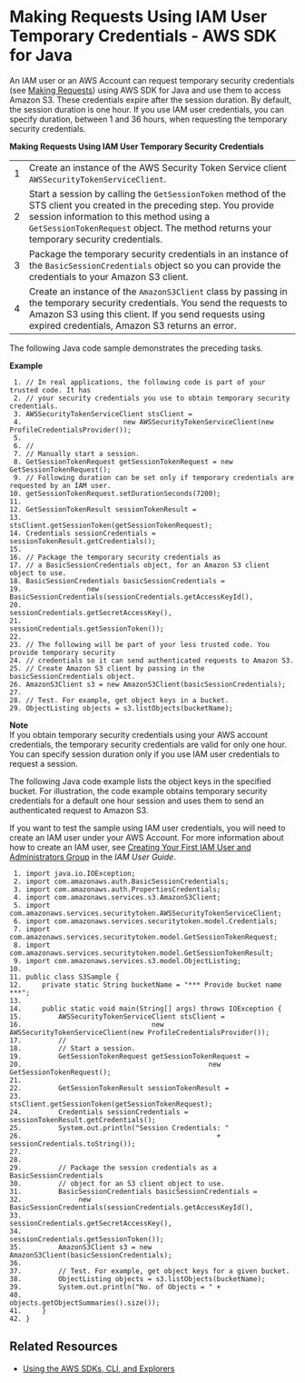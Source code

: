 # Making Requests Using IAM User Temporary Credentials \- AWS SDK for Java<a name="AuthUsingTempSessionTokenJava"></a>

An IAM user or an AWS Account can request temporary security credentials \(see [Making Requests](MakingRequests.md)\) using AWS SDK for Java and use them to access Amazon S3\. These credentials expire after the session duration\. By default, the session duration is one hour\.  If you use IAM user credentials, you can specify duration, between 1 and 36 hours, when requesting the temporary security credentials\. 


**Making Requests Using IAM User Temporary Security Credentials**  

|  |  | 
| --- |--- |
|  1  |  Create an instance of the AWS Security Token Service client `AWSSecurityTokenServiceClient`\.  | 
|  2  |  Start a session by calling the `GetSessionToken` method of the STS client you created in the preceding step\. You provide session information to this method using a `GetSessionTokenRequest` object\. The method returns your temporary security credentials\.  | 
|  3  |  Package the temporary security credentials in an instance of the `BasicSessionCredentials` object so you can provide the credentials to your Amazon S3 client\.  | 
|  4  |  Create an instance of the `AmazonS3Client` class by passing in the temporary security credentials\.  You send the requests to Amazon S3 using this client\. If you send requests using expired credentials, Amazon S3 returns an error\.   | 

The following Java code sample demonstrates the preceding tasks\.

**Example**  

```
 1. // In real applications, the following code is part of your trusted code. It has 
 2. // your security credentials you use to obtain temporary security credentials.
 3. AWSSecurityTokenServiceClient stsClient = 
 4.                         new AWSSecurityTokenServiceClient(new ProfileCredentialsProvider());
 5.         
 6. //
 7. // Manually start a session.
 8. GetSessionTokenRequest getSessionTokenRequest = new GetSessionTokenRequest();
 9. // Following duration can be set only if temporary credentials are requested by an IAM user.
10. getSessionTokenRequest.setDurationSeconds(7200); 
11. 
12. GetSessionTokenResult sessionTokenResult = 
13.                            stsClient.getSessionToken(getSessionTokenRequest);
14. Credentials sessionCredentials = sessionTokenResult.getCredentials();
15.   
16. // Package the temporary security credentials as 
17. // a BasicSessionCredentials object, for an Amazon S3 client object to use.
18. BasicSessionCredentials basicSessionCredentials = 
19.                new BasicSessionCredentials(sessionCredentials.getAccessKeyId(), 
20.         		                           sessionCredentials.getSecretAccessKey(), 
21.         		                            sessionCredentials.getSessionToken());
22. 
23. // The following will be part of your less trusted code. You provide temporary security
24. // credentials so it can send authenticated requests to Amazon S3. 
25. // Create Amazon S3 client by passing in the basicSessionCredentials object.
26. AmazonS3Client s3 = new AmazonS3Client(basicSessionCredentials);
27.             
28. // Test. For example, get object keys in a bucket.
29. ObjectListing objects = s3.listObjects(bucketName);
```

**Note**  
If you obtain temporary security credentials using your AWS account credentials, the temporary security credentials are valid for only one hour\. You can specify session duration only if you use IAM user credentials to request a session\.

The following Java code example lists the object keys in the specified bucket\. For illustration, the code example obtains temporary security credentials for a default one hour session and uses them to send an authenticated request to Amazon S3\. 

If you want to test the sample using IAM user credentials, you will need to create an IAM user under your AWS Account\. For more information about how to create an IAM user, see [Creating Your First IAM User and Administrators Group](http://docs.aws.amazon.com/IAM/latest/UserGuide/getting-started_create-admin-group.html) in the *IAM User Guide*\. 

```
 1. import java.io.IOException;
 2. import com.amazonaws.auth.BasicSessionCredentials;
 3. import com.amazonaws.auth.PropertiesCredentials;
 4. import com.amazonaws.services.s3.AmazonS3Client;
 5. import com.amazonaws.services.securitytoken.AWSSecurityTokenServiceClient;
 6. import com.amazonaws.services.securitytoken.model.Credentials;
 7. import com.amazonaws.services.securitytoken.model.GetSessionTokenRequest;
 8. import com.amazonaws.services.securitytoken.model.GetSessionTokenResult;
 9. import com.amazonaws.services.s3.model.ObjectListing;
10. 
11. public class S3Sample {
12. 	private static String bucketName = "*** Provide bucket name ***";
13. 
14.     public static void main(String[] args) throws IOException {        
15.         AWSSecurityTokenServiceClient stsClient = 
16.                                new AWSSecurityTokenServiceClient(new ProfileCredentialsProvider());        
17.         //
18.         // Start a session.
19.         GetSessionTokenRequest getSessionTokenRequest = 
20.                                              new GetSessionTokenRequest();
21. 
22.         GetSessionTokenResult sessionTokenResult = 
23.                             stsClient.getSessionToken(getSessionTokenRequest);
24.         Credentials sessionCredentials = sessionTokenResult.getCredentials();
25.         System.out.println("Session Credentials: " 
26.                                                + sessionCredentials.toString());
27.   
28.         
29.         // Package the session credentials as a BasicSessionCredentials 
30.         // object for an S3 client object to use.
31.         BasicSessionCredentials basicSessionCredentials = 
32.              new BasicSessionCredentials(sessionCredentials.getAccessKeyId(), 
33.         		                         sessionCredentials.getSecretAccessKey(), 
34.         		                         sessionCredentials.getSessionToken());
35.         AmazonS3Client s3 = new AmazonS3Client(basicSessionCredentials);
36. 
37.         // Test. For example, get object keys for a given bucket. 
38.         ObjectListing objects = s3.listObjects(bucketName);
39.         System.out.println("No. of Objects = " + 
40.                                            objects.getObjectSummaries().size());
41.     }
42. }
```

## Related Resources<a name="RelatedResources008"></a>

+ [Using the AWS SDKs, CLI, and Explorers](UsingAWSSDK.md)